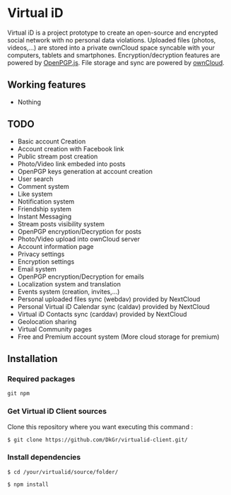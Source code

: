 # Virtual iD

Virtual iD is a project prototype to create an open-source and encrypted social network with no personal data violations. Uploaded files (photos, videos,...) are stored into a private ownCloud space syncable with your computers, tablets and smartphones. Encryption/decryption features are powered by [OpenPGP.js](https://github.com/openpgpjs/openpgpjs). File storage and sync are powered by [ownCloud](https://owncloud.org).

## Working features
- Nothing

## TODO
- Basic account Creation
- Account creation with Facebook link
- Public stream post creation
- Photo/Video link embeded into posts
- OpenPGP keys generation at account creation
- User search
- Comment system
- Like system
- Notification system
- Friendship system
- Instant Messaging
- Stream posts visibility system
- OpenPGP encryption/Decryption for posts
- Photo/Video upload into ownCloud server
- Account information page
- Privacy settings
- Encryption settings
- Email system
- OpenPGP encryption/Decryption for emails
- Localization system and translation
- Events system (creation, invites,...)
- Personal uploaded files sync (webdav) provided by NextCloud
- Personal Virtual iD Calendar sync (caldav) provided by NextCloud
- Virtual iD Contacts sync (carddav) provided by NextCloud
- Geolocation sharing
- Virtual Community pages
- Free and Premium account system (More cloud storage for premium)

## Installation

### Required packages
```
git npm
```

### Get Virtual iD Client sources
Clone this repository where you want executing this command :
```
$ git clone https://github.com/DkGr/virtualid-client.git/
```

### Install dependencies
```
$ cd /your/virtualid/source/folder/
```
```
$ npm install
```
